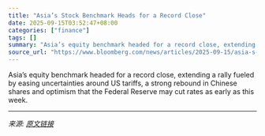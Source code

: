 ```yaml
---
title: "Asia’s Stock Benchmark Heads for a Record Close"
date: 2025-09-15T03:52:47+08:00
categories: ["finance"]
tags: []
summary: "Asia’s equity benchmark headed for a record close, extending a rally fueled by easing uncertainties around US tariffs, a strong rebound in Chinese shares and optimism that the Federal Reserve may cut "
source_url: "https://www.bloomberg.com/news/articles/2025-09-15/asia-s-stock-benchmark-heads-for-a-record-close-as-rally-extends"
---
```


Asia’s equity benchmark headed for a record close, extending a rally fueled by easing uncertainties around US tariffs, a strong rebound in Chinese shares and optimism that the Federal Reserve may cut rates as early as this week.

---

*来源: [原文链接](https://www.bloomberg.com/news/articles/2025-09-15/asia-s-stock-benchmark-heads-for-a-record-close-as-rally-extends)*
